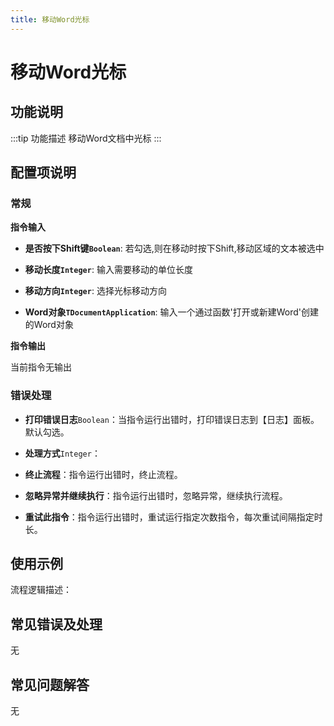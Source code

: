 ```yaml
---
title: 移动Word光标
---
```


# 移动Word光标

## 功能说明

:::tip 功能描述
移动Word文档中光标
:::

## 配置项说明

### 常规

**指令输入**

- **是否按下Shift键`Boolean`**: 若勾选,则在移动时按下Shift,移动区域的文本被选中

- **移动长度`Integer`**: 输入需要移动的单位长度

- **移动方向`Integer`**: 选择光标移动方向

- **Word对象`TDocumentApplication`**: 输入一个通过函数'打开或新建Word'创建的Word对象


**指令输出**

当前指令无输出

### 错误处理

- **打印错误日志**`Boolean`：当指令运行出错时，打印错误日志到【日志】面板。默认勾选。

- **处理方式**`Integer`：

 - **终止流程**：指令运行出错时，终止流程。

 - **忽略异常并继续执行**：指令运行出错时，忽略异常，继续执行流程。

 - **重试此指令**：指令运行出错时，重试运行指定次数指令，每次重试间隔指定时长。

## 使用示例

流程逻辑描述：

## 常见错误及处理

无

## 常见问题解答

无

